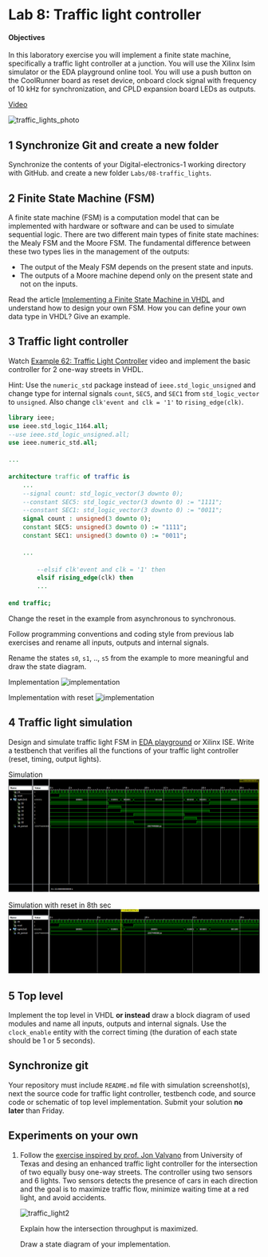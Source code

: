 
# Lab 8: Traffic light controller

#### Objectives

In this laboratory exercise you will implement a finite state machine, specifically a traffic light controller at a junction. You will use the Xilinx Isim simulator or the EDA playground online tool. You will use a push button on the CoolRunner board as reset device, onboard clock signal with frequency of 10&nbsp;kHz for synchronization, and CPLD expansion board LEDs as outputs.

[Video](https://youtu.be/P2emiQeBgE8)

![traffic_lights_photo](traffic_lights_photo.jpg)


## 1 Synchronize Git and create a new folder

Synchronize the contents of your Digital-electronics-1 working directory with GitHub. and create a new folder `Labs/08-traffic_lights`.


## 2 Finite State Machine (FSM)

A finite state machine (FSM) is a computation model that can be implemented with hardware or software and can be used to simulate sequential logic. There are two different main types of finite state machines: the Mealy FSM and the Moore FSM. The fundamental difference between these two types lies in the management of the outputs:

* The output of the Mealy FSM depends on the present state and inputs.
* The outputs of a Moore machine depend only on the present state and not on the inputs.

Read the article [Implementing a Finite State Machine in VHDL](https://www.allaboutcircuits.com/technical-articles/implementing-a-finite-state-machine-in-vhdl/) and understand how to design your own FSM. How you can define your own data type in VHDL? Give an example.


## 3 Traffic light controller

Watch [Example 62: Traffic Light Controller](https://www.youtube.com/watch?v=6_Rotnw1hFM) video and implement the basic controller for 2 one-way streets in VHDL.

Hint: Use the `numeric_std` package instead of `ieee.std_logic_unsigned` and change type for internal signals `count`, `SEC5`, and `SEC1` from `std_logic_vector` to `unsigned`. Also change `clk'event and clk = '1'` to `rising_edge(clk)`.

```vhdl
library ieee;
use ieee.std_logic_1164.all;
--use ieee.std_logic_unsigned.all;
use ieee.numeric_std.all;

...

architecture traffic of traffic is
    ...
    --signal count: std_logic_vector(3 downto 0);
    --constant SEC5: std_logic_vector(3 downto 0) := "1111";
    --constant SEC1: std_logic_vector(3 downto 0) := "0011";
    signal count : unsigned(3 downto 0);
    constant SEC5: unsigned(3 downto 0) := "1111";
    constant SEC1: unsigned(3 downto 0) := "0011";

    ...

        --elsif clk'event and clk = '1' then
        elsif rising_edge(clk) then
        ...

end traffic;
```

Change the reset in the example from asynchronous to synchronous.

Follow programming conventions and coding style from previous lab exercises and rename all inputs, outputs and internal signals.

Rename the states `s0`, `s1`, .., `s5` from the example to more meaningful and draw the state diagram.

Implementation
![implementation](traffic_lights_tb01.vhd)

Implementation with reset
![implementation](traffic_lights_tb00_reset.vhd)

## 4 Traffic light simulation

Design and simulate traffic light FSM in [EDA playground](https://www.edaplayground.com) or Xilinx ISE. Write a testbench that verifies all the functions of your traffic light controller (reset, timing, output lights).

Simulation
![waveform1](waveform1.PNG)

Simulation with reset in 8th sec
![waveformreset](waveform_reset.PNG)


## 5 Top level

Implement the top level in VHDL **or instead** draw a block diagram of used modules and name all inputs, outputs and internal signals. Use the `clock_enable` entity with the correct timing (the duration of each state should be 1 or 5 seconds).


## Synchronize git

Your repository must include `README.md` file with simulation screenshot(s), next the source code for traffic light controller, testbench code, and source code or schematic of top level implementation. Submit your solution **no later** than Friday.


## Experiments on your own

1. Follow the [exercise inspired by prof. Jon Valvano](https://arduining.com/2015/09/18/traffic-light-states-machine-with-arduino/) from University of Texas and desing an enhanced traffic light controller for the intersection of two equally busy one-way streets. The controller using two sensors and 6 lights. Two sensors detects the presence of cars in each direction and the goal is to maximize traffic flow, minimize waiting time at a red light, and avoid accidents.

   ![traffic_light2](../../Images/lab8_traffic_light_intersection.png)

   Explain how the intersection throughput is maximized.

   Draw a state diagram of your implementation.

